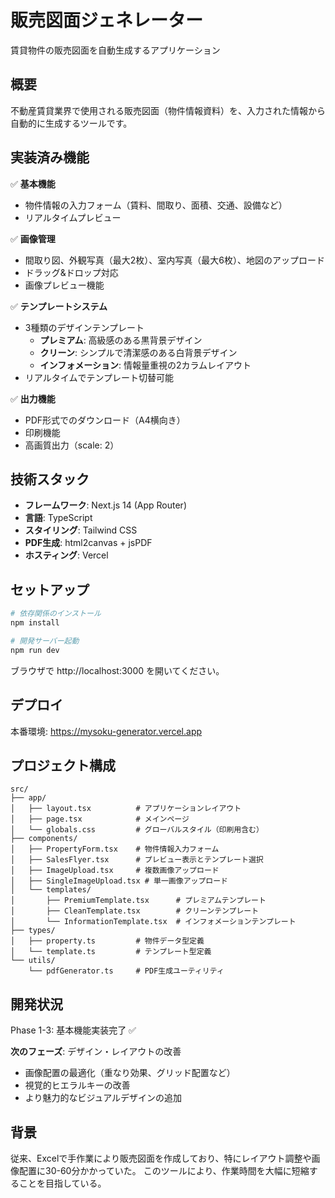 # 販売図面ジェネレーター

賃貸物件の販売図面を自動生成するアプリケーション

## 概要

不動産賃貸業界で使用される販売図面（物件情報資料）を、入力された情報から自動的に生成するツールです。

## 実装済み機能

✅ **基本機能**
- 物件情報の入力フォーム（賃料、間取り、面積、交通、設備など）
- リアルタイムプレビュー

✅ **画像管理**
- 間取り図、外観写真（最大2枚）、室内写真（最大6枚）、地図のアップロード
- ドラッグ&ドロップ対応
- 画像プレビュー機能

✅ **テンプレートシステム**
- 3種類のデザインテンプレート
  - **プレミアム**: 高級感のある黒背景デザイン
  - **クリーン**: シンプルで清潔感のある白背景デザイン
  - **インフォメーション**: 情報量重視の2カラムレイアウト
- リアルタイムでテンプレート切替可能

✅ **出力機能**
- PDF形式でのダウンロード（A4横向き）
- 印刷機能
- 高画質出力（scale: 2）

## 技術スタック

- **フレームワーク**: Next.js 14 (App Router)
- **言語**: TypeScript
- **スタイリング**: Tailwind CSS
- **PDF生成**: html2canvas + jsPDF
- **ホスティング**: Vercel

## セットアップ

```bash
# 依存関係のインストール
npm install

# 開発サーバー起動
npm run dev
```

ブラウザで http://localhost:3000 を開いてください。

## デプロイ

本番環境: https://mysoku-generator.vercel.app

## プロジェクト構成

```
src/
├── app/
│   ├── layout.tsx          # アプリケーションレイアウト
│   ├── page.tsx            # メインページ
│   └── globals.css         # グローバルスタイル（印刷用含む）
├── components/
│   ├── PropertyForm.tsx    # 物件情報入力フォーム
│   ├── SalesFlyer.tsx      # プレビュー表示とテンプレート選択
│   ├── ImageUpload.tsx     # 複数画像アップロード
│   ├── SingleImageUpload.tsx # 単一画像アップロード
│   └── templates/
│       ├── PremiumTemplate.tsx      # プレミアムテンプレート
│       ├── CleanTemplate.tsx        # クリーンテンプレート
│       └── InformationTemplate.tsx  # インフォメーションテンプレート
├── types/
│   ├── property.ts         # 物件データ型定義
│   └── template.ts         # テンプレート型定義
└── utils/
    └── pdfGenerator.ts     # PDF生成ユーティリティ
```

## 開発状況

Phase 1-3: 基本機能実装完了 ✅

**次のフェーズ**: デザイン・レイアウトの改善
- 画像配置の最適化（重なり効果、グリッド配置など）
- 視覚的ヒエラルキーの改善
- より魅力的なビジュアルデザインの追加

## 背景

従来、Excelで手作業により販売図面を作成しており、特にレイアウト調整や画像配置に30-60分かかっていた。
このツールにより、作業時間を大幅に短縮することを目指している。
